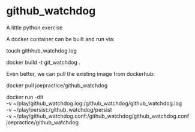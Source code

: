 # github_watchdog

A little python exercise

A docker container can be built and run via:

touch githhub_watchdog.log

docker build -t git_watchdog .

Even better, we can pull the existing image from dockerhub:

docker pull joepractice/github_watchdog

docker run -dit \
-v ~/play/github_watchdog.log:/github_watchdog/github_watchdog.log \
-v ~/play/persist:/github_watchdog/persist \
-v ~/play/github_watchdog.conf:/github_watchdog/github_watchdog.conf \
joepractice/github_watchdog
